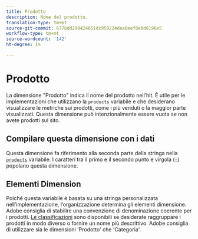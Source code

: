 ```yaml
---
title: Prodotto
description: Nome del prodotto.
translation-type: tm+mt
source-git-commit: 6778dd290424651dc959224daa0eef8ebd8196e5
workflow-type: tm+mt
source-wordcount: '142'
ht-degree: 1%

---
```



# Prodotto

La dimensione &quot;Prodotto&quot; indica il nome del prodotto nell’hit. È utile per le implementazioni che utilizzano la `products` variabile e che desiderano visualizzare le metriche sui prodotti, come i più venduti o la maggior parte visualizzati. Questa dimensione può intenzionalmente essere vuota se non avete prodotti sul sito.

## Compilare questa dimensione con i dati

Questa dimensione fa riferimento alla seconda parte della stringa nella [`products`](/help/implement/vars/page-vars/products.md) variabile. I caratteri tra il primo e il secondo punto e virgola (`;`) popolano questa dimensione.

## Elementi Dimension

Poiché questa variabile è basata su una stringa personalizzata nell’implementazione, l’organizzazione determina gli elementi dimensione.  Adobe consiglia di stabilire una convenzione di denominazione coerente per i prodotti. [Le classificazioni](../classifications/c-classifications.md) sono disponibili se desiderate raggruppare i prodotti in modo diverso o fornire un nome più descrittivo.  Adobe consiglia di utilizzare sia le dimensioni &#39;Prodotto&#39; che &#39;Categoria&#39;.

